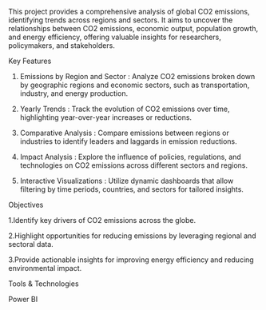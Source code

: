 This project provides a comprehensive analysis of global CO2 emissions, identifying trends across regions and sectors. It aims to uncover the relationships between CO2 emissions, economic output, population growth, and energy efficiency, offering valuable insights for researchers, policymakers, and stakeholders.

Key Features

1. Emissions by Region and Sector :
Analyze CO2 emissions broken down by geographic regions and economic sectors, such as transportation, industry, and energy production.

2. Yearly Trends :
Track the evolution of CO2 emissions over time, highlighting year-over-year increases or reductions.

3. Comparative Analysis :
Compare emissions between regions or industries to identify leaders and laggards in emission reductions.

4. Impact Analysis :
Explore the influence of policies, regulations, and technologies on CO2 emissions across different sectors and regions.

5. Interactive Visualizations :
Utilize dynamic dashboards that allow filtering by time periods, countries, and sectors for tailored insights.

Objectives

1.Identify key drivers of CO2 emissions across the globe.

2.Highlight opportunities for reducing emissions by leveraging regional and sectoral data.

3.Provide actionable insights for improving energy efficiency and reducing environmental impact.

Tools & Technologies

Power BI
